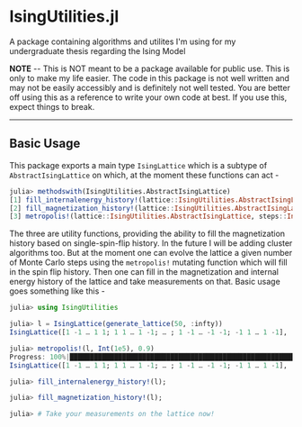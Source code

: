 # IsingUtilities.jl
A package containing algorithms and utilites I'm using for my undergraduate thesis regarding the Ising Model

**NOTE** -- This is NOT meant to be a package available for public use. This is only to make my life easier.
The code in this package is not well written and may not be easily accessibly and is definitely not well tested.
You are better off using this as a reference to write your own code at best. If you use this, expect things to
break.

---

## Basic Usage

This package exports a main type `IsingLattice` which is a subtype of `AbstractIsingLattice` on which, at the moment
these functions can act -

```julia
julia> methodswith(IsingUtilities.AbstractIsingLattice)
[1] fill_internalenergy_history!(lattice::IsingUtilities.AbstractIsingLattice) in IsingUtilities at /home/cocoafedora/.julia/packages/IsingUtilities/k4KAy/src/IsingUtilities.jl:32
[2] fill_magnetization_history!(lattice::IsingUtilities.AbstractIsingLattice) in IsingUtilities at /home/cocoafedora/.julia/packages/IsingUtilities/k4KAy/src/IsingUtilities.jl:15
[3] metropolis!(lattice::IsingUtilities.AbstractIsingLattice, steps::Integer, β::Float64) in IsingUtilities at /home/cocoafedora/.julia/packages/IsingUtilities/k4KAy/src/IsingAlgorithms.jl:21
```

The three are utility functions, providing the ability to fill the magnetization history based on single-spin-flip history.
In the future I will be adding cluster algorithms too. But at the moment one can evolve the lattice a given number of Monte Carlo
steps using the `metropolis!` mutating function which will fill in the spin flip history. Then one can fill in the magnetization
and internal energy history of the lattice and take measurements on that. Basic usage goes something like this -

```julia
julia> using IsingUtilities

julia> l = IsingLattice(generate_lattice(50, :infty))
IsingLattice([1 -1 … 1 1; 1 1 … 1 -1; … ; 1 -1 … -1 -1; -1 1 … 1 -1], [1 -1 … 1 1; 1 1 … 1 -1; … ; 1 -1 … -1 -1; -1 1 … 1 -1], Tuple{Int64, Int64}[], Float64[], Float64[])

julia> metropolis!(l, Int(1e5), 0.9)
Progress: 100%|███████████████████████████████████████████████████████████████████████████████████████████████████████████| Time: 0:00:00
IsingLattice([1 -1 … 1 1; 1 1 … 1 -1; … ; 1 -1 … -1 -1; -1 1 … 1 -1], [1 1 … 1 1; 1 1 … 1 1; … ; 1 1 … 1 1; 1 1 … 1 1], [(-1, -1), (-1, -1), (43, 29), (-1, -1), (39, 1), (-1, -1), (-1, -1), (-1, -1), (29, 39), (49, 39)  …  (-1, -1), (-1, -1), (-1, -1), (-1, -1), (-1, -1), (-1, -1), (-1, -1), (-1, -1), (-1, -1), (-1, -1)], Float64[], Float64[])

julia> fill_internalenergy_history!(l);

julia> fill_magnetization_history!(l);

julia> # Take your measurements on the lattice now!
```
